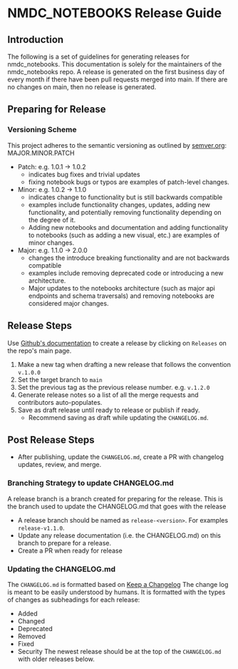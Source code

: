 # NMDC_NOTEBOOKS Release Guide

## Introduction
The following is a set of guidelines for generating releases for nmdc_notebooks. This documentation is solely for the maintainers of the nmdc_notebooks repo. A release is generated on the first business day of every month if there have been pull requests merged into main. If there are no changes on main, then no release is generated.

## Preparing for Release

### Versioning Scheme
This project adheres to the semantic versioning as outlined by [semver.org](https://semver.org/): MAJOR.MINOR.PATCH
* Patch: e.g. 1.0.1 -> 1.0.2 
   * indicates bug fixes and trivial updates
   * fixing notebook bugs or typos are examples of patch-level changes.
* Minor: e.g. 1.0.2 -> 1.1.0 
   * indicates change to functionality but is still backwards compatible 
   * examples include functionality changes, updates, adding new functionality, and potentially removing functionality depending on the degree of it.
   * Adding new notebooks and documentation and adding functionality to notebooks (such as adding a new visual, etc.) are examples of minor changes.
* Major: e.g. 1.1.0 -> 2.0.0 
   * changes the introduce breaking functionality and are not backwards compatible 
   * examples include removing deprecated code or introducing a new architecture.
   * Major updates to the notebooks architecture (such as major api endpoints and schema traversals) and removing notebooks are considered major changes.

## Release Steps 
Use [Github's documentation](https://docs.github.com/en/repositories/releasing-projects-on-github/managing-releases-in-a-repository) to create a release by clicking on `Releases` on the repo's main page.
1. Make a new tag when drafting a new release that follows the convention `v.1.0.0`
2. Set the target branch to `main`
3. Set the previous tag as the previous release number. e.g. `v.1.2.0`
4. Generate release notes so a list of all the merge requests and contributors auto-populates.
5. Save as draft release until ready to release or publish if ready.
   * Recommend saving as draft while updating the `CHANGELOG.md`. 

## Post Release Steps
* After publishing, update the `CHANGELOG.md`, create a PR with changelog updates, review, and merge.

### Branching Strategy to update CHANGELOG.md
A release branch is a branch created for preparing for the release. This is the branch used to update the CHANGELOG.md that goes with the release
* A release branch should be named as `release-<version>`. For examples `release-v1.1.0`. 
* Update any release documentation (i.e. the CHANGELOG.md) on this branch to prepare for a release. 
* Create a PR when ready for release

### Updating the CHANGELOG.md
The `CHANGELOG.md` is formatted based on [Keep a Changelog](http://keepachangelog.com/)
The change log is meant to be easily understood by humans. It is formatted with the types of changes as subheadings for each release:
* Added
* Changed
* Deprecated
* Removed
* Fixed
* Security
The newest release should be at the top of the `CHANGELOG.md` with older releases below.

